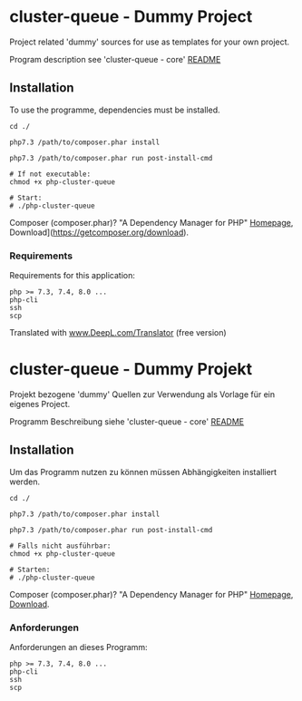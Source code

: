 cluster-queue - Dummy Project
============================================================

Project related 'dummy' sources for use as templates for your own project.

Program description see 'cluster-queue - core' [README](vendor/cluster-queue/core/README.md)



Installation
------------------------------------------------------------

To use the programme, dependencies must be installed.

    cd ./

    php7.3 /path/to/composer.phar install

    php7.3 /path/to/composer.phar run post-install-cmd

    # If not executable:
    chmod +x php-cluster-queue

    # Start:
    # ./php-cluster-queue

Composer (composer.phar)? "A Dependency Manager for PHP" [Homepage](https://getcomposer.org),
Download](https://getcomposer.org/download).


### Requirements

Requirements for this application:

    php >= 7.3, 7.4, 8.0 ...
    php-cli
    ssh
    scp


Translated with www.DeepL.com/Translator (free version)




cluster-queue - Dummy Projekt
============================================================

Projekt bezogene 'dummy' Quellen zur Verwendung als Vorlage für ein eigenes Project.

Programm Beschreibung siehe 'cluster-queue - core' [README](vendor/cluster-queue/core/README.md)



Installation
------------------------------------------------------------

Um das Programm nutzen zu können müssen Abhängigkeiten installiert werden.

    cd ./

    php7.3 /path/to/composer.phar install

    php7.3 /path/to/composer.phar run post-install-cmd

    # Falls nicht ausführbar:
    chmod +x php-cluster-queue

    # Starten:
    # ./php-cluster-queue

Composer (composer.phar)? "A Dependency Manager for PHP" [Homepage](https://getcomposer.org),
[Download](https://getcomposer.org/download).


### Anforderungen

Anforderungen an dieses Programm:

    php >= 7.3, 7.4, 8.0 ...
    php-cli
    ssh
    scp
